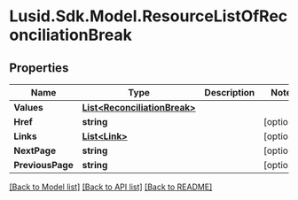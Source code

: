 
# Lusid.Sdk.Model.ResourceListOfReconciliationBreak

## Properties

Name | Type | Description | Notes
------------ | ------------- | ------------- | -------------
**Values** | [**List&lt;ReconciliationBreak&gt;**](ReconciliationBreak.md) |  | 
**Href** | **string** |  | [optional] 
**Links** | [**List&lt;Link&gt;**](Link.md) |  | [optional] 
**NextPage** | **string** |  | [optional] 
**PreviousPage** | **string** |  | [optional] 

[[Back to Model list]](../README.md#documentation-for-models)
[[Back to API list]](../README.md#documentation-for-api-endpoints)
[[Back to README]](../README.md)

